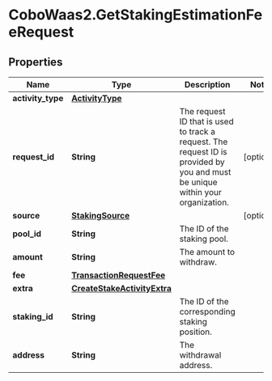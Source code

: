 # CoboWaas2.GetStakingEstimationFeeRequest

## Properties

Name | Type | Description | Notes
------------ | ------------- | ------------- | -------------
**activity_type** | [**ActivityType**](ActivityType.md) |  | 
**request_id** | **String** | The request ID that is used to track a request. The request ID is provided by you and must be unique within your organization. | [optional] 
**source** | [**StakingSource**](StakingSource.md) |  | [optional] 
**pool_id** | **String** | The ID of the staking pool. | 
**amount** | **String** | The amount to withdraw. | 
**fee** | [**TransactionRequestFee**](TransactionRequestFee.md) |  | 
**extra** | [**CreateStakeActivityExtra**](CreateStakeActivityExtra.md) |  | 
**staking_id** | **String** | The ID of the corresponding staking position. | 
**address** | **String** | The withdrawal address. | 


